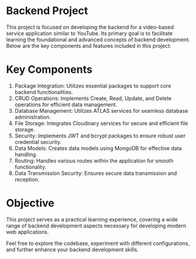 # Backend Project

This project is focused on developing the backend for a video-based service application similar to YouTube. Its primary goal is to facilitate learning the foundational and advanced concepts of backend development. Below are the key components and features included in this project:

# Key Components

1. Package Integration: Utilizes essential packages to support core backend functionalities.
2. CRUD Operations: Implements Create, Read, Update, and Delete operations for efficient data management.
3. Database Management: Utilizes ATLAS services for seamless database administration.
4. File Storage: Integrates Cloudinary services for secure and efficient file storage.
5. Security: Implements JWT and bcrypt packages to ensure robust user credential security.
6. Data Models: Creates data models using MongoDB for effective data handling.
7. Routing: Handles various routes within the application for smooth functionality.
8. Data Transmission Security: Ensures secure data transmission and reception.

# Objective

This project serves as a practical learning experience, covering a wide range of backend development aspects necessary for developing modern web applications.

Feel free to explore the codebase, experiment with different configurations, and further enhance your backend development skills.